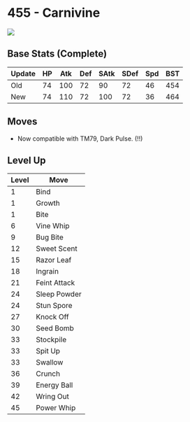 # 455 - Carnivine
![][455]

## Base Stats (Complete)

Update | HP | Atk | Def | SAtk | SDef | Spd | BST
---    | ---| --- | --- | ---  | ---  | --- | ---
Old    | 74 |  100 |  72 |  90  |  72  |  46  |  454
New    | 74 |  110 |  72 |  100  |  72  |  36  |  464

## Moves

 - Now compatible with TM79, Dark Pulse. (!!)

## Level Up

Level | Move
---   | ---
  1   | Bind
  1   | Growth
  1   | Bite
  6   | Vine Whip
  9   | Bug Bite
 12   | Sweet Scent
 15   | Razor Leaf
 18   | Ingrain
 21   | Feint Attack
 24   | Sleep Powder
 24   | Stun Spore
 27   | Knock Off
 30   | Seed Bomb
 33   | Stockpile
 33   | Spit Up
 33   | Swallow
 36   | Crunch
 39   | Energy Ball
 42   | Wring Out
 45   | Power Whip



[455]: ../img/pokemon/455.png
